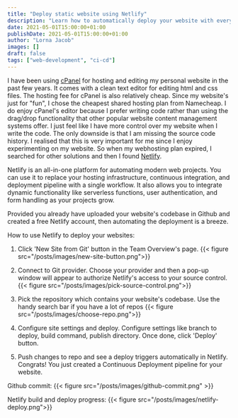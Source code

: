 ```yaml
---
title: "Deploy static website using Netlify"
description: "Learn how to automatically deploy your website with every push to the Github repo."
date: 2021-05-01T15:00:00+01:00
publishDate: 2021-05-01T15:00:00+01:00
author: "Lorna Jacob"
images: []
draft: false
tags: ["web-development", "ci-cd"]
---
```


I have been using [cPanel](https://cpanel.net/) for hosting and editing my personal website in the past few years. It comes with a clean text editor for editing html and css files. The hosting fee for cPanel is also relatively cheap. Since my website's just for "fun", I chose the cheapest shared hosting plan from Namecheap. I do enjoy cPanel's editor because I prefer writing code rather than using the drag/drop functionality that other popular website content management systems offer. I just feel like I have more control over my website when I write the code. The only downside is that I am missing the source code history. I realised that this is very important for me since I enjoy experimenting on my website. So when my webhosting plan expired, I searched for other solutions and then I found [Netlify](https://www.netlify.com/).

Netlify is an all-in-one platform for automating modern web projects. You can use it to replace your hosting infrastructure, continuous integration, and deployment pipeline with a single workflow. It also allows you to integrate dynamic functionality like serverless functions, user authentication, and form handling as your projects grow.

Provided you already have uploaded your website's codebase in Github and created a free Netlify account, then automating the deployment is a breeze. 

How to use Netlify to deploy your websites:

1. Click 'New Site from Git' button in the Team Overview's page.
{{< figure src="/posts/images/new-site-button.png">}}

2. Connect to Git provider. 
Choose your provider and then a pop-up window will appear to authorize Netlify's access to your source control.
{{< figure src="/posts/images/pick-source-control.png">}}

3. Pick the repository which contains your website's codebase.
Use the handy search bar if you have a lot of repos
{{< figure src="/posts/images/choose-repo.png">}}

4. Configure site settings and deploy.
Configure settings like branch to deploy, build command, publish directory. Once done, click 'Deploy' button.

5. Push changes to repo and see a deploy triggers automatically in Netlify. Congrats! You just created a Continuous Deployment pipeline for your website.

Github commit:
{{< figure src="/posts/images/github-commit.png" >}}

Netlify build and deploy progress:
{{< figure src="/posts/images/netlify-deploy.png">}}